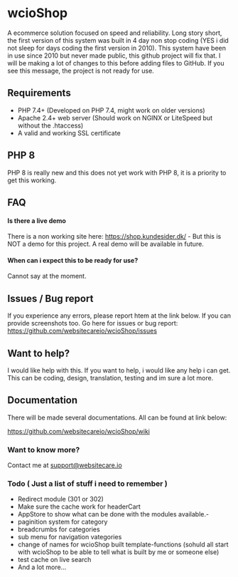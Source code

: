 # wcioShop
A ecommerce solution focused on speed and reliability. Long story short, the first version of this system was built in 4 day non stop coding (YES i did not sleep for days coding the first version in 2010). 
This system have been in use since 2010 but never made public, this github project will fix that. I will be making a lot of changes to this before adding files to GitHub. If you see this message, the project is not ready for use. 

## Requirements
- PHP 7.4+ (Developed on PHP 7.4, might work on older versions)
- Apache 2.4+ web server (Should work on NGINX or LiteSpeed but without the .htaccess)
- A valid and working SSL certificate

## PHP 8
PHP 8 is really new and this does not yet work with PHP 8, it is a priority to get this working.

## FAQ
#### Is there a live demo
There is a non working site here: https://shop.kundesider.dk/ - But this is NOT a demo for this project. A real demo will be available in future.

#### When can i expect this to be ready for use? 
Cannot say at the moment.

## Issues / Bug report
If you experience any errors, please report htem at the link below. If you can provide screenshots too.
Go here for issues or bug report: https://github.com/websitecareio/wcioShop/issues

## Want to help?
I would like help with this. If you want to help, i would like any help i can get.
This can be coding, design, translation, testing and im sure a lot more.

## Documentation
There will be made several documentations. All can be found at link below:

https://github.com/websitecareio/wcioShop/wiki

### Want to know more?
Contact me at support@websitecare.io 

### Todo ( Just a list of stuff i need to remember )
- Redirect module (301 or 302)
- Make sure the cache work for headerCart
- AppStore to show what can be done with the modules available.-
- paginition system for category
- breadcrumbs for categories
- sub menu for navigation vategories
- change of names for wcioShop built template-functions (sohuld all start with wcioShop to be able to tell what is built by me or someone else)
- test cache on live search
- And a lot more...

